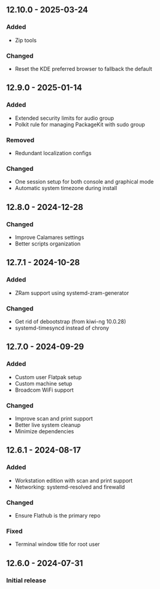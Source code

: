 ## 12.10.0 - 2025-03-24
### Added
- Zip tools
### Changed
- Reset the KDE preferred browser to fallback the default

## 12.9.0 - 2025-01-14
### Added
- Extended security limits for audio group
- Polkit rule for managing PackageKit with sudo group
### Removed
- Redundant localization configs
### Changed
- One session setup for both console and graphical mode
- Automatic system timezone during install

## 12.8.0 - 2024-12-28
### Changed
- Improve Calamares settings
- Better scripts organization

## 12.7.1 - 2024-10-28
### Added
- ZRam support using systemd-zram-generator
### Changed
- Get rid of debootstrap (from kiwi-ng 10.0.28)
- systemd-timesyncd instead of chrony

## 12.7.0 - 2024-09-29
### Added
- Custom user Flatpak setup
- Custom machine setup
- Broadcom WiFi support
### Changed
- Improve scan and print support
- Better live system cleanup
- Minimize dependencies

## 12.6.1 - 2024-08-17
### Added
- Workstation edition with scan and print support
- Networking: systemd-resolved and firewalld
### Changed
- Ensure Flathub is the primary repo
### Fixed
- Terminal window title for root user

## 12.6.0 - 2024-07-31
### Initial release
